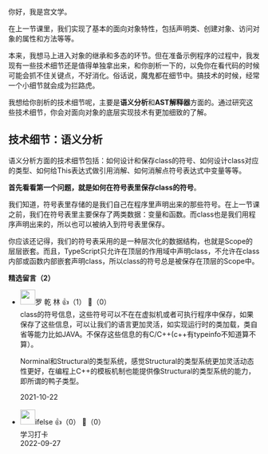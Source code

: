 你好，我是宫文学。

在上一节课里，我们实现了基本的面向对象特性，包括声明类、创建对象、访问对象的属性和方法等等。

本来，我想马上进入对象的继承和多态的环节。但在准备示例程序的过程中，我发现有一些技术细节还是值得单独拿出来，和你剖析一下的，以免你在看代码的时候可能会抓不住关键点，不好消化。俗话说，魔鬼都在细节中。搞技术的时候，经常一个小细节就会成为拦路虎。

我想给你剖析的技术细节呢，主要是**语义分析**和**AST解释器**方面的。通过研究这些技术细节，你会对面向对象的底层实现技术有更加细致的了解。

## 技术细节：语义分析

语义分析方面的技术细节包括：如何设计和保存class的符号、如何设计class对应的类型、如何给This表达式做引用消解、如何消解点符号表达式中变量等等。

**首先看看第一个问题，就是如何在符号表里保存class的符号**。

我们知道，符号表里存储的是我们自己在程序里声明出来的那些符号。在上一节课之前，我们在符号表里主要保存了两类数据：变量和函数。而class也是我们用程序声明出来的，所以也可以被纳入到符号表里保存。

你应该还记得，我们的符号表采用的是一种层次化的数据结构，也就是Scope的层层嵌套。而且，TypeScript只允许在顶层的作用域中声明class，不允许在class内部或函数内部嵌套声明class，所以class的符号总是被保存在顶层的Scope中。
<div><strong>精选留言（2）</strong></div><ul>
<li><img src="https://static001.geekbang.org/account/avatar/00/12/21/7e/fb725950.jpg" width="30px"><span>罗 乾 林</span> 👍（1） 💬（0）<div>class的符号信息，这些符号可以不在在虚拟机或者可执行程序中保存，如果保存了这些信息，可以让我们的语言更加灵活，如实现运行时的类加载，类自省等能力比如JAVA。不保存这些信息的有C&#47;C++(c++有typeinfo不知道算不算）。

Norminal和Structural的类型系统，感觉Structural的类型系统更加灵活动态性更好，在编程上C++的模板机制也能提供像Structural的类型系统的能力，即所谓的鸭子类型。
</div>2021-10-22</li><br/><li><img src="https://static001.geekbang.org/account/avatar/00/26/eb/d7/90391376.jpg" width="30px"><span>ifelse</span> 👍（0） 💬（0）<div>学习打卡</div>2022-09-27</li><br/>
</ul>